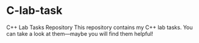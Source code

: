 # C-lab-task
C++ Lab Tasks Repository
This repository contains my C++ lab tasks. You can take a look at them—maybe you will find them helpful!
